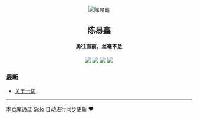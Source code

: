 <p align="center"><img alt="陈易鑫" src="https://wx.qlogo.cn/mmopen/vi_32/DYAIOgq83erkNTfQPROPBvhVsxibkN099ZcHjGZKfKnb6YwuAbfXIGBniccrB50dHwctJGWxcETob0nSorcxn5mA/132"></p><h2 align="center">
陈易鑫
</h2>

<h4 align="center">勇往直前，丝毫不怠</h4>
<p align="center"><a title="陈易鑫" target="_blank" href="https://github.com/chenyixin8854/solo-blog"><img src="https://img.shields.io/github/last-commit/chenyixin8854/solo-blog.svg?style=flat-square&color=FF9900"></a>
<a title="GitHub repo size in bytes" target="_blank" href="https://github.com/chenyixin8854/solo-blog"><img src="https://img.shields.io/github/repo-size/chenyixin8854/solo-blog.svg?style=flat-square"></a>
<a title="Solo Version" target="_blank" href="https://github.com/b3log/solo/releases"><img src="https://img.shields.io/badge/solo-3.6.5-f1e05a.svg?style=flat-square&color=blueviolet"></a>
<a title="Hits" target="_blank" href="https://github.com/b3log/hits"><img src="https://hits.b3log.org/chenyixin8854/solo-blog.svg"></a></p>

### 最新

* [关于一切](http://cx.wwyll.com/about)



---

本仓库通过 [Solo](https://github.com/b3log/solo) 自动进行同步更新 ❤️ 